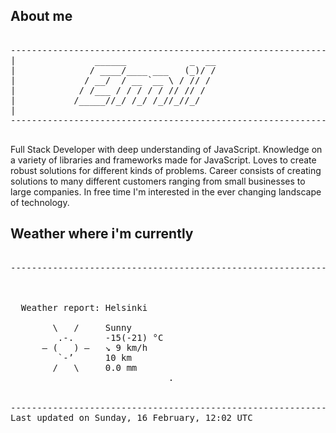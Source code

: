 ## About me

<pre>

--------------------------------------------------------------------------------------
|			    ______            _  __
|			   / ____/____ ___   (_)/ /
|			  / __/  / __ `__ \ / // / 
|			 / /___ / / / / / // // /  
|			/_____//_/ /_/ /_//_//_/   
|                           
--------------------------------------------------------------------------------------

</pre>

Full Stack Developer with deep understanding of JavaScript. Knowledge on a variety of libraries and frameworks made for JavaScript. Loves to create robust solutions for different kinds of problems. Career consists of creating solutions to many different customers ranging from small businesses to large companies. In free time I'm interested in the ever changing landscape of technology. 



## Weather where i'm currently  

<pre>

--------------------------------------------------------------------------------------


 
  Weather report: Helsinki  
    
        \   /     Sunny  
         .-.      -15(-21) °C  
      ― (   ) ―   ↘ 9 km/h  
         `-’      10 km  
        /   \     0.0 mm  
                              .


--------------------------------------------------------------------------------------
Last updated on Sunday, 16 February, 12:02 UTC
</pre>
